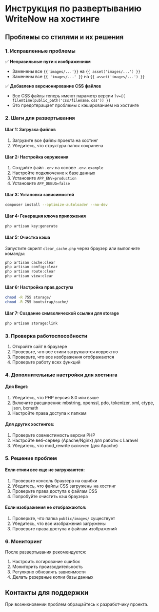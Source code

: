 # Инструкция по развертыванию WriteNow на хостинге

## Проблемы со стилями и их решения

### 1. Исправленные проблемы

✅ **Неправильные пути к изображениям**
- Заменены все `{{'images/...'}}` на `{{ asset('images/...') }}`
- Заменены все `{{ 'images/...' }}` на `{{ asset('images/...') }}`

✅ **Добавлено версионирование CSS файлов**
- Все CSS файлы теперь имеют параметр версии `?v={{ filemtime(public_path('css/filename.css')) }}`
- Это предотвращает проблемы с кэшированием на хостинге

### 2. Шаги для развертывания

#### Шаг 1: Загрузка файлов
1. Загрузите все файлы проекта на хостинг
2. Убедитесь, что структура папок сохранена

#### Шаг 2: Настройка окружения
1. Создайте файл `.env` на основе `.env.example`
2. Настройте подключение к базе данных
3. Установите `APP_ENV=production`
4. Установите `APP_DEBUG=false`

#### Шаг 3: Установка зависимостей
```bash
composer install --optimize-autoloader --no-dev
```

#### Шаг 4: Генерация ключа приложения
```bash
php artisan key:generate
```

#### Шаг 5: Очистка кэша
Запустите скрипт `clear_cache.php` через браузер или выполните команды:
```bash
php artisan cache:clear
php artisan config:clear
php artisan route:clear
php artisan view:clear
```

#### Шаг 6: Настройка прав доступа
```bash
chmod -R 755 storage/
chmod -R 755 bootstrap/cache/
```

#### Шаг 7: Создание символической ссылки для storage
```bash
php artisan storage:link
```

### 3. Проверка работоспособности

1. Откройте сайт в браузере
2. Проверьте, что все стили загружаются корректно
3. Проверьте, что все изображения отображаются
4. Проверьте работу всех функций

### 4. Дополнительные настройки для хостинга

#### Для Beget:
1. Убедитесь, что PHP версия 8.0 или выше
2. Включите расширения: mbstring, openssl, pdo, tokenizer, xml, ctype, json, bcmath
3. Настройте права доступа к папкам

#### Для других хостингов:
1. Проверьте совместимость версии PHP
2. Настройте веб-сервер (Apache/Nginx) для работы с Laravel
3. Убедитесь, что mod_rewrite включен (для Apache)

### 5. Решение проблем

#### Если стили все еще не загружаются:
1. Проверьте консоль браузера на ошибки
2. Убедитесь, что файлы CSS загружены на хостинг
3. Проверьте права доступа к файлам CSS
4. Попробуйте очистить кэш браузера

#### Если изображения не отображаются:
1. Проверьте, что папка `public/images/` существует
2. Убедитесь, что все изображения загружены
3. Проверьте права доступа к файлам изображений

### 6. Мониторинг

После развертывания рекомендуется:
1. Настроить логирование ошибок
2. Мониторить производительность
3. Регулярно обновлять зависимости
4. Делать резервные копии базы данных

## Контакты для поддержки

При возникновении проблем обращайтесь к разработчику проекта. 